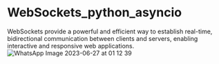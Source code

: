 # WebSockets_python_asyncio
WebSockets provide a powerful and efficient way to establish real-time, bidirectional communication between clients and servers, enabling interactive and responsive web applications.
![WhatsApp Image 2023-06-27 at 01 12 39](https://github.com/manishwarsingh/WebSockets_python_asyncio/assets/52373545/c0dda84a-d652-4706-904c-8e85ca9e4b94)
